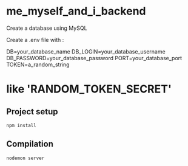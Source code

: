 # me_myself_and_i_backend

Create a database using MySQL

Create a .env file with :

DB=your_database_name
DB_LOGIN=your_database_username
DB_PASSWORD=your_database_password
PORT=your_database_port
TOKEN=a_random_string
# like 'RANDOM_TOKEN_SECRET'

## Project setup
```
npm install
```
## Compilation
```
nodemon server
```